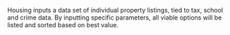 Housing inputs a data set of individual property listings, tied to tax, school and crime data. By inputting specific parameters, all viable options will be listed and sorted based on best value.
